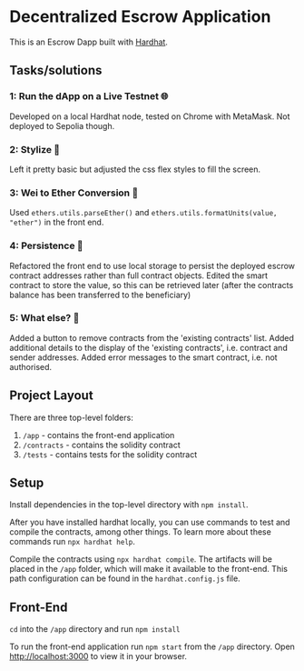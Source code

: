 # Decentralized Escrow Application

This is an Escrow Dapp built with [Hardhat](https://hardhat.org/).

## Tasks/solutions

### 1: Run the dApp on a Live Testnet 🌐
Developed on a local Hardhat node, tested on Chrome with MetaMask. Not deployed to Sepolia though.
 
### 2: Stylize 🎨
Left it pretty basic but adjusted the css flex styles to fill the screen.

### 3: Wei to Ether Conversion 💱
Used `ethers.utils.parseEther()` and `ethers.utils.formatUnits(value, "ether")` in the front end.

### 4: Persistence 💾
Refactored the front end to use local storage to persist the deployed escrow contract addresses rather than full contract objects.
Edited the smart contract to store the value, so this can be retrieved later (after the contracts balance has been 
transferred to the beneficiary)

### 5: What else? 🤔
Added a button to remove contracts from the 'existing contracts' list.
Added additional details to the display of the 'existing contracts', i.e. contract and sender addresses.
Added error messages to the smart contract, i.e. not authorised.




## Project Layout

There are three top-level folders:

1. `/app` - contains the front-end application
2. `/contracts` - contains the solidity contract
3. `/tests` - contains tests for the solidity contract

## Setup

Install dependencies in the top-level directory with `npm install`.

After you have installed hardhat locally, you can use commands to test and compile the contracts, among other things. To learn more about these commands run `npx hardhat help`.

Compile the contracts using `npx hardhat compile`. The artifacts will be placed in the `/app` folder, which will make it available to the front-end. This path configuration can be found in the `hardhat.config.js` file.

## Front-End

`cd` into the `/app` directory and run `npm install`

To run the front-end application run `npm start` from the `/app` directory. Open [http://localhost:3000](http://localhost:3000) to view it in your browser.


